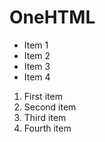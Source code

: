 # OneHTML
- Item 1
- Item 2
- Item 3
- Item 4

1. First item
2. Second item
3. Third item
4. Fourth item
